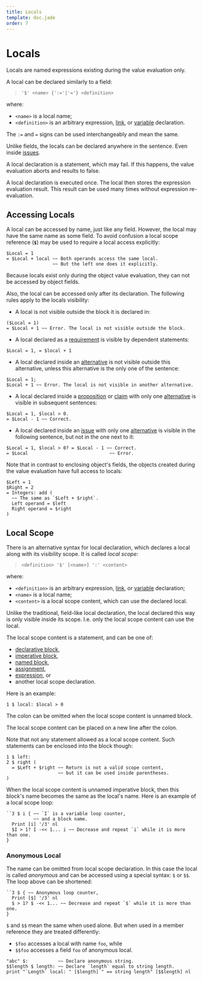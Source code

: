 ```yaml
---
title: Locals
template: doc.jade
order: 7
---
```


Locals
======
<!--
Copyright (C) 2013,2014 Ruslan Lopatin.
Permission is granted to copy, distribute and/or modify this document
under the terms of the GNU Free Documentation License, Version 1.3
or any later version published by the Free Software Foundation;
with no Invariant Sections, no Front-Cover Texts, and no Back-Cover Texts.
A copy of the license is included in the section entitled "GNU
Free Documentation License".
-->

Locals are named expressions existing during the value evaluation only.

A local can be declared similarly to a field:

> `'$' <name> {':='|'='} <definition>`

where:

* `<name>` is a local name;
* `<definition>` is an arbitrary expression, [link](../core/links.html), or
[variable](../core/variables.html) declaration.

The `:=` and `=` signs can be used interchangeably and mean the same.

Unlike fields, the locals can be declared anywhere in the sentence. Even inside
[issues](issue.html).

A local declaration is a statement, which may fail. If this happens, the value
evaluation aborts and results to false.

A local declaration is executed once. The local then stores the expression
evaluation result. This result can be used many times without expression
re-evaluation.


Accessing Locals
----------------

A local can be accessed by name, just like any field. However, the local may
have the same name as some field. To avoid confusion a local scope reference
(**`$`**) may be used to require a local access explicitly:
```o42a
$Local = 1
= $Local + local ~~ Both operands access the same local.
                 ~~ But the left one does it explicitly.
```

Because locals exist only during the object value evaluation, they can not be
accessed by object fields.

Also, the local can be accessed only after its declaration. The following rules
apply to the locals visibility:

* A local is not visible outside the block it is declared in:
```o42a
($Local = 1)
= $Local + 1 ~~ Error. The local is not visible outside the block.
```
* A local declared as a [requirement](statements.html#requirements) is
  visible by dependent statements:
```o42a
$Local = 1, = $local + 1
```
* A local declared inside an [alternative](statements.html#alternatives)
  is not visible outside this alternative, unless this alternative is the only
  one of the sentence:
```o42a
$Local = 1;
$Local + 1 ~~ Error. The local is not visible in another alternative.
```
* A local declared inside a [proposition](proposition.html) or
  [claim](claim.html) with only one [alternative](statements.html#alternatives)
  is visible in subsequent sentences:
```o42a
$Local = 1, $local > 0.
= $Local - 1 ~~ Correct.
```
* A local declared inside an [issue](issue.html) with only one
  [alternative](statements.html#alternatives) is visible in the following
  sentence, but not in the one next to it:
```o42a
$Local = 1, $local > 0? = $Local - 1 ~~ Correct.
= $Local                              ~~ Error.
```

Note that in contrast to enclosing object's fields, the objects created during
the value evaluation have full access to locals:
```o42a
$Left = 1
$Right = 2
= Integers: add (
  ~~ The same as `$Left + $right`.
  Left operand = $left
  Right operand = $right
)
```


Local Scope
-----------

There is an alternative syntax for local declaration, which declares a local
along with its visibility scope. It is called _local scope_:

> `<definition> '$' [<name>] ':' <content>`

where:

* `<definition>` is an arbitrary expression, [link](../core/links.html), or
  [variable](../core/variables.html) declaration;
* `<name>` is a local name;
* `<content>` is a local scope content, which can use the declared local.

Unlike the traditional, field-like local declaration, the local declared this
way is only visible inside its scope. I.e. only the local scope content can use
the local.

The local scope content is a statement, and can be one of:

* [declarative block](statements.html#declarative-block),
* [imperative block](imperatives.html),
* [named block](imperatives.html#named-blocks),
* [assignment](../core/variables.html#assignment),
* [expression](../expressions/index.html), or
* another local scope declaration.

Here is an example:
```o42a
1 $ local: $local > 0
```

The colon can be omitted when the local scope content is unnamed block.

The local scope content can be placed on a new line after the colon.

Note that not any statement allowed as a local scope content. Such statements
can be enclosed into the block though:
```o42a
1 $ left:
2 $ right (
  = $Left + $right ~~ Return is not a valid scope content,
                   ~~ but it can be used inside parentheses.
)
```

When the local scope content is unnamed imperative block, then this block's name
becomes the same as the local's name. Here is an example of a local scope loop:
```o42a
``3 $ i { ~~ `I` is a variable loop counter,
          ~~ and a block name.
  Print [i] '/3' nl
  $I > 1? I -<< 1... i ~~ Decrease and repeat `i` while it is more than one. 
}
```

### Anonymous Local ###

The name can be omitted from local scope declaration. In this case the local is
called _anonymous_ and can be accessed using a special syntax: `$` or `$$`. The
loop above can be shortened:
```o42a
``3 $ { ~~ Anonymous loop counter,
  Print [$] '/3' nl
  $ > 1? $ -<< 1... ~~ Decrease and repeat `$` while it is more than one. 
}
```

`$` and `$$` mean the same when used alone. But when used in a member reference
they are treated differently:

* `$foo` accesses a local with name `foo`, while
* `$$foo` accesses a field `foo` of anonymous local.

```o42a
"abc" $:           ~~ Declare anonymous string.
$$length $ length: ~~ Declare `length` equal to string length.
print "`Length` local: " [$length] " == string length" [$$length] nl
```

